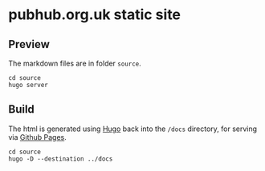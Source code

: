 # pubhub.org.uk static site

## Preview

The markdown files are in folder `source`.

```
cd source
hugo server
```

## Build

The html is generated using [Hugo](https://gohugo.io/) back into the `/docs` directory, for serving via [Github Pages](https://pages.github.com/).

```
cd source
hugo -D --destination ../docs
```
